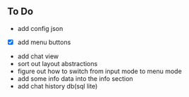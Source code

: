 To Do
---

- add config json
- [x] add menu buttons
- add chat view
- sort out layout abstractions
- figure out how to switch from input mode to menu mode
- add some info data into the info section
- add chat history db(sql lite)

